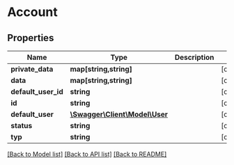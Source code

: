 # Account

## Properties
Name | Type | Description | Notes
------------ | ------------- | ------------- | -------------
**private_data** | **map[string,string]** |  | [optional] 
**data** | **map[string,string]** |  | [optional] 
**default_user_id** | **string** |  | [optional] 
**id** | **string** |  | [optional] 
**default_user** | [**\Swagger\Client\Model\User**](User.md) |  | [optional] 
**status** | **string** |  | [optional] 
**typ** | **string** |  | [optional] 

[[Back to Model list]](../README.md#documentation-for-models) [[Back to API list]](../README.md#documentation-for-api-endpoints) [[Back to README]](../README.md)


